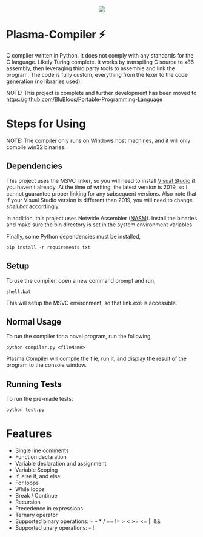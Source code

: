 <p align="center">
<img src="https://i.gyazo.com/66cada5c7538e5597443c1e467c862aa.gif" />
</p>
  
# Plasma-Compiler ⚡

C compiler written in Python. It does not comply with any standards for the C
language. Likely Turing complete. It works by transpiling C source to x86
assembly, then leveraging third party tools to assemble and link the program.
The code is fully custom, everything from the lexer to the code generation (no
libraries used).

NOTE: This project is complete and further development has been moved to
https://github.com/BluBloos/Portable-Programming-Language

# Steps for Using

NOTE: The compiler only runs on Windows host machines, and it will only compile
win32 binaries.

## Dependencies

This project uses the MSVC linker, so you will need to install <a
href="https://visualstudio.microsoft.com/vs/">Visual Studio</a> if you haven't
already. At the time of writing, the latest version is 2019, so I cannot
guarantee proper linking for any subsequent versions. Also note that if your
Visual Studio version is different than 2019, you will need to change
*shell.bat* accordingly.

In addition, this project uses Netwide Assembler (<a
href="https://www.nasm.us/">NASM</a>). Install the binaries and make sure the
bin directory is set in the system environment variables.  

Finally, some Python dependencies must be installed,

```
pip install -r requirements.txt
```

## Setup

To use the compiler, open a new command prompt and run,

```
shell.bat
```

This will setup the MSVC environment, so that link.exe is accessible.

## Normal Usage

To run the compiler for a novel program, run the following,

```
python compiler.py <fileName>
```

Plasma Compiler will compile the file, run it, and display the result of the
program to the console window.

## Running Tests

To run the pre-made tests:

```
python test.py
```

# Features

- Single line comments
- Function declaration
- Variable declaration and assignment
- Variable Scoping
- If, else if, and else
- For loops
- While loops
- Break / Continue
- Recursion
- Precedence in expressions
- Ternary operator
- Supported binary operations: +   -    *    /    ==    !=    >    <    >=    <=    ||    &&
- Supported unary operations: - !
